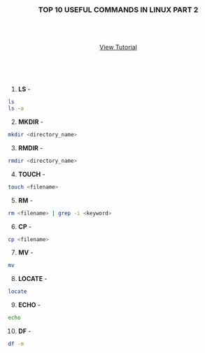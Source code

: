 <p align="center">
  <h3 align="center">TOP 10 USEFUL COMMANDS IN LINUX PART 2</h3>

  <p align="center">
    <br />
    <br />
    <br />
    <a href="">View Tutorial</a>
  </p>
</p>


<br />
<br />
<br />

1. **LS** - 
  ```sh
  ls
  ls -a
  ```
2. **MKDIR** - 
  ```sh
  mkdir <directory_name>
  ```
3. **RMDIR** - 
  ```sh
  rmdir <directory_name>
  ```
4. **TOUCH** - 
  ```sh
  touch <filename>
  ```
5. **RM** - 
  ```sh
  rm <filename> | grep -i <keyword>
  ```
6. **CP** - 
  ```sh
  cp <filename>
  ```
7. **MV** - 
  ```sh
  mv
  ```
8. **LOCATE** - 
  ```sh
  locate 
  ```
9. **ECHO** - 
  ```sh
  echo
  ```
10. **DF** - 
  ```sh
  df -m
  ```
